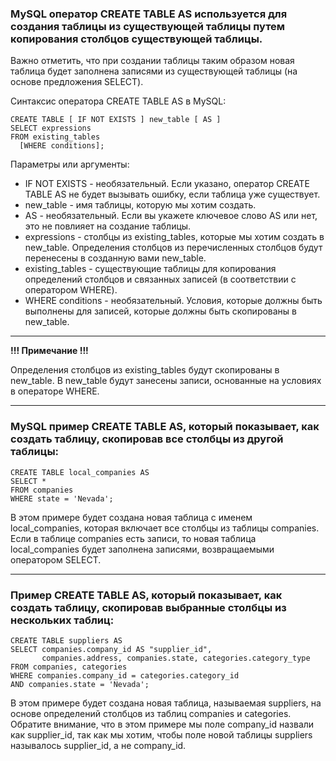 ### MySQL оператор CREATE TABLE AS используется для создания таблицы из существующей таблицы путем копирования столбцов существующей таблицы.

Важно отметить, что при создании таблицы таким образом новая таблица будет заполнена 
записями из существующей таблицы (на основе предложения SELECT).

Синтаксис оператора CREATE TABLE AS в MySQL:

    CREATE TABLE [ IF NOT EXISTS ] new_table [ AS ]
    SELECT expressions
    FROM existing_tables
      [WHERE conditions];

Параметры или аргументы:
- IF NOT EXISTS - необязательный. Если указано, оператор CREATE TABLE AS не будет вызывать ошибку, если таблица уже существует.
- new_table - имя таблицы, которую мы хотим создать.
- AS - необязательный. Если вы укажете ключевое слово AS или нет, это не повлияет на создание таблицы.
- expressions - столбцы из existing_tables, которые мы хотим создать в new_table. Определения столбцов 
  из перечисленных столбцов будут перенесены в созданную вами new_table.
- existing_tables - существующие таблицы для копирования определений столбцов и связанных записей (в соответствии с оператором WHERE).
- WHERE conditions - необязательный. Условия, которые должны быть выполнены для записей, которые должны быть скопированы в new_table.

---
**!!! Примечание !!!**

Определения столбцов из existing_tables будут скопированы в new_table.
В new_table будут занесены записи, основанные на условиях в операторе WHERE.

---
### MySQL пример CREATE TABLE AS, который показывает, как создать таблицу, скопировав все столбцы из другой таблицы:

    CREATE TABLE local_companies AS 
    SELECT *
    FROM companies
    WHERE state = 'Nevada';

В этом примере будет создана новая таблица с именем local_companies, которая включает все столбцы из таблицы companies.
Если в таблице companies есть записи, то новая таблица local_companies будет заполнена записями, возвращаемыми оператором SELECT.

---
### Пример CREATE TABLE AS, который показывает, как создать таблицу, скопировав выбранные столбцы из нескольких таблиц:

    CREATE TABLE suppliers AS
    SELECT companies.company_id AS "supplier_id", 
           companies.address, companies.state, categories.category_type
    FROM companies, categories
    WHERE companies.company_id = categories.category_id
    AND companies.state = 'Nevada';
  
В этом примере будет создана новая таблица, называемая suppliers, на основе определений столбцов из таблиц 
companies и categories. Обратите внимание, что в этом примере мы поле company_id назвали как supplier_id, 
так как мы хотим, чтобы поле новой таблицы suppliers называлось supplier_id, а не company_id.
